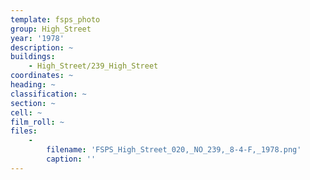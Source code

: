 ```yaml
---
template: fsps_photo
group: High_Street
year: '1978'
description: ~
buildings:
    - High_Street/239_High_Street
coordinates: ~
heading: ~
classification: ~
section: ~
cell: ~
film_roll: ~
files:
    -
        filename: 'FSPS_High_Street_020,_NO_239,_8-4-F,_1978.png'
        caption: ''
---
```

